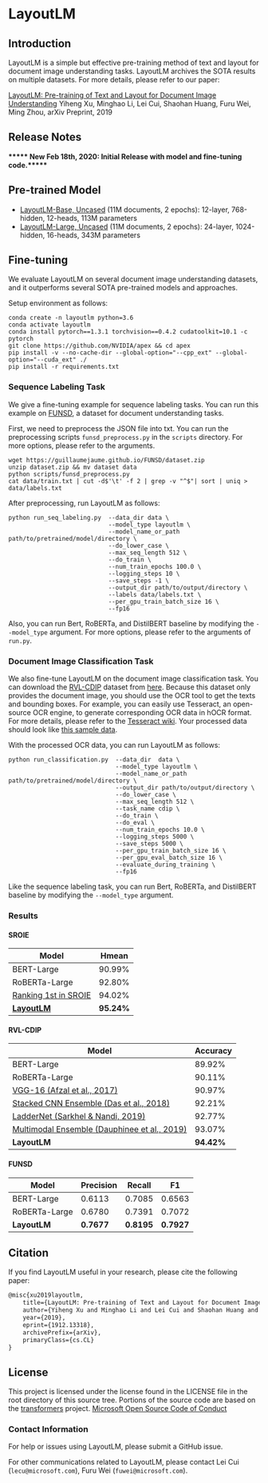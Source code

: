 # LayoutLM

## Introduction

LayoutLM is a simple but effective pre-training method of text and layout for document image understanding tasks. LayoutLM archives the SOTA results on multiple datasets. For more details, please refer to our paper: 

[LayoutLM: Pre-training of Text and Layout for Document Image Understanding](https://arxiv.org/abs/1912.13318)
Yiheng Xu, Minghao Li, Lei Cui, Shaohan Huang, Furu Wei, Ming Zhou, arXiv Preprint, 2019

## Release Notes

**\*\*\*\*\* New Feb 18th, 2020: Initial Release with model and fine-tuning code.\*\*\*\*\***

## Pre-trained Model

* [LayoutLM-Base, Uncased](https://1drv.ms/u/s!ApPZx_TWwibInS3JD3sZlPpQVZ2b?e=bbTfmM) (11M documents, 2 epochs): 12-layer, 768-hidden, 12-heads, 113M parameters
* [LayoutLM-Large, Uncased](https://1drv.ms/u/s!ApPZx_TWwibInSy2nj7YabBsTWNa?e=p4LQo1) (11M documents, 2 epochs): 24-layer, 1024-hidden, 16-heads, 343M parameters

## Fine-tuning

We evaluate LayoutLM on several document image understanding datasets, and it outperforms several SOTA pre-trained models and approaches.

Setup environment as follows:

~~~shell
conda create -n layoutlm python=3.6
conda activate layoutlm
conda install pytorch==1.3.1 torchvision==0.4.2 cudatoolkit=10.1 -c pytorch
git clone https://github.com/NVIDIA/apex && cd apex
pip install -v --no-cache-dir --global-option="--cpp_ext" --global-option="--cuda_ext" ./
pip install -r requirements.txt
~~~

### Sequence Labeling Task


We give a fine-tuning example for sequence labeling tasks. You can run this example on [FUNSD](https://guillaumejaume.github.io/FUNSD/), a dataset for document understanding tasks.

First, we need to preprocess the JSON file into txt. You can run the preprocessing scripts `funsd_preprocess.py` in the `scripts` directory. For more options, please refer to the arguments.

~~~shell
wget https://guillaumejaume.github.io/FUNSD/dataset.zip
unzip dataset.zip && mv dataset data
python scripts/funsd_preprocess.py
cat data/train.txt | cut -d$'\t' -f 2 | grep -v "^$"| sort | uniq > data/labels.txt
~~~

After preprocessing, run LayoutLM as follows:

~~~shell
python run_seq_labeling.py  --data_dir data \
                            --model_type layoutlm \
                            --model_name_or_path path/to/pretrained/model/directory \
                            --do_lower_case \
                            --max_seq_length 512 \
                            --do_train \
                            --num_train_epochs 100.0 \
                            --logging_steps 10 \
                            --save_steps -1 \
                            --output_dir path/to/output/directory \
                            --labels data/labels.txt \
                            --per_gpu_train_batch_size 16 \
                            --fp16

~~~

Also, you can run Bert, RoBERTa, and DistilBERT baseline by modifying the `--model_type` argument. For more options, please refer to the arguments of `run.py`.

### Document Image Classification Task

We also fine-tune LayoutLM on the document image classification task. You can download the [RVL-CDIP](https://www.cs.cmu.edu/~aharley/rvl-cdip/) dataset from [here](https://www.cs.cmu.edu/~aharley/rvl-cdip/). Because this dataset only provides the document image, you should use the OCR tool to get the texts and bounding boxes. For example, you can easily use Tesseract, an open-source OCR engine, to generate corresponding OCR data in hOCR format. For more details, please refer to the [Tesseract wiki](https://github.com/tesseract-ocr/tesseract/wiki). Your processed data should look like [this sample data](https://1drv.ms/u/s!ApPZx_TWwibInTlBa5q3tQ7QUdH_?e=UZLVFw). 

With the processed OCR data, you can run LayoutLM as follows:

~~~shell
python run_classification.py  --data_dir  data \
                              --model_type layoutlm \
                              --model_name_or_path path/to/pretrained/model/directory \
                              --output_dir path/to/output/directory \
                              --do_lower_case \
                              --max_seq_length 512 \
                              --task_name cdip \
                              --do_train \
                              --do_eval \
                              --num_train_epochs 10.0 \
                              --logging_steps 5000 \
                              --save_steps 5000 \
                              --per_gpu_train_batch_size 16 \
                              --per_gpu_eval_batch_size 16 \
                              --evaluate_during_training \
                              --fp16 
~~~

Like the sequence labeling task, you can run Bert, RoBERTa, and DistilBERT baseline by modifying the `--model_type` argument.

### Results

#### SROIE


| Model                                                        | Hmean      |
| ------------------------------------------------------------ | ---------- |
| BERT-Large                                                   | 90.99%     |
| RoBERTa-Large                                                | 92.80%     |
| [Ranking 1st in SROIE](https://rrc.cvc.uab.es/?ch=13&com=evaluation&view=method_info&task=3&m=63668) | 94.02%     |
| [**LayoutLM**](https://rrc.cvc.uab.es/?ch=13&com=evaluation&view=method_info&task=3&m=71448) | **95.24%** |

#### RVL-CDIP

| Model                                                        | Accuracy   |
| ------------------------------------------------------------ | ---------- |
| BERT-Large                                                   | 89.92%     |
| RoBERTa-Large                                                | 90.11%     |
| [VGG-16 (Afzal et al., 2017)](https://arxiv.org/abs/1704.03557) | 90.97%     |
| [Stacked CNN Ensemble (Das et al., 2018)](https://arxiv.org/abs/1801.09321) | 92.21%     |
| [LadderNet (Sarkhel & Nandi, 2019)](https://www.ijcai.org/Proceedings/2019/0466.pdf) | 92.77%     |
| [Multimodal Ensemble (Dauphinee et al., 2019)](https://arxiv.org/abs/1912.04376) | 93.07%     |
| **LayoutLM**                                                 | **94.42%** |

#### FUNSD

| Model         | Precision  | Recall     | F1         |
| ------------- | ---------- | ---------- | ---------- |
| BERT-Large    | 0.6113     | 0.7085     | 0.6563     |
| RoBERTa-Large | 0.6780     | 0.7391     | 0.7072     |
| **LayoutLM**  | **0.7677** | **0.8195** | **0.7927** |

## Citation

If you find LayoutLM useful in your research, please cite the following paper:

``` latex
@misc{xu2019layoutlm,
    title={LayoutLM: Pre-training of Text and Layout for Document Image Understanding},
    author={Yiheng Xu and Minghao Li and Lei Cui and Shaohan Huang and Furu Wei and Ming Zhou},
    year={2019},
    eprint={1912.13318},
    archivePrefix={arXiv},
    primaryClass={cs.CL}
}
```

## License

This project is licensed under the license found in the LICENSE file in the root directory of this source tree.
Portions of the source code are based on the [transformers](https://github.com/huggingface/transformers) project.
[Microsoft Open Source Code of Conduct](https://opensource.microsoft.com/codeofconduct)

### Contact Information

For help or issues using LayoutLM, please submit a GitHub issue.

For other communications related to LayoutLM, please contact Lei Cui (`lecu@microsoft.com`), Furu Wei (`fuwei@microsoft.com`).

